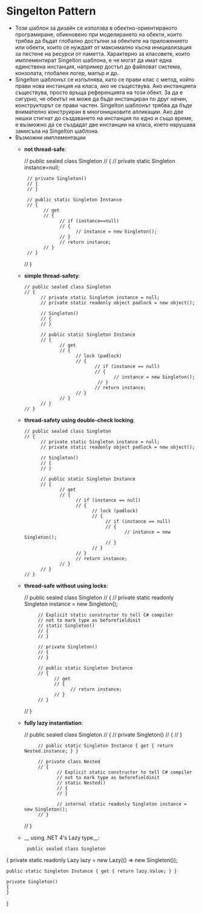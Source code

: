# Singelton Pattern
  *   Този шаблон за дизайн се използва в обектно-ориентираното програмиране, обикновено при моделирането на обекти, които трябва да бъдат глобално достъпни за обектите на приложението или обекти, които се нуждаят от максимално късна инициализация за пестене на ресурси от паметта. Характерно за класовете, които имплементират Singelton шаблона, е че могат да имат една единствена инстанция, например достъп до файловат система, конзолата, глобален логер, мапър и др.
  *   Singelton шаблонът се изпълнява, като се прави клас с метод, който прави нова инстанция на класа, ако не съществува. Ако инстанцията съществува, просто връща референцията на този обект. За да е сигурно, че обектът не може да бъде инстанциран по друг начин, конструкторът се прави частен. Singelton шаблонът трябва да бъде внимателно конструиран в многонишковите апликации. Ако две нишки стигнат до създаването на инстанция по едно и също време, е възможно да се създадат две инстанции на класа, което нарушава замисъла на Singelton шаблона. 
  *   Възможни имплементации
      *   __not thread-safe__:
        
            // public sealed class Singleton
            // {
               // private static Singleton instance=null;

               // private Singleton()
               // {
               // }

               // public static Singleton Instance
               // {
                     // get
                     // {
                           // if (instance==null)
                           // {
                                 // instance = new Singleton();
                           // }
                           // return instance;
                     // }
               // }
            // }
      * __simple thread-safety__:
           
            // public sealed class Singleton
            // {
                  // private static Singleton instance = null;
                  // private static readonly object padlock = new object();

                  // Singleton()
                  // {
                  // }

                  // public static Singleton Instance
                  // {
                         // get
                         // {
                               // lock (padlock)
                               // {
                                      // if (instance == null)
                                      // {
                                             // instance = new Singleton();
                                       // }
                                      // return instance;
                               // }
                         // }
                  // }
            // }
      * __thread-safety using double-check locking__:
      
            // public sealed class Singleton
            // {
                  // private static Singleton instance = null;
                  // private static readonly object padlock = new object();

                  // Singleton()
                  // {
                  // }

                  // public static Singleton Instance
                  // {
                         // get
                         // {
                               // if (instance == null)
                               // {
                                     // lock (padlock)
                                     // {
                                          // if (instance == null)
                                          // {
                                                 // instance = new Singleton();
                                          // }
                                     // }
                               // }
                               // return instance;
                         // }
                  // }
            // }
      *  __thread-safe without using locks__:
     
            // public sealed class Singleton
            // {
                  // private static readonly Singleton instance = new Singleton();

                  // Explicit static constructor to tell C# compiler
                  // not to mark type as beforefieldinit
                  // static Singleton()
                  // {
                  // }

                  // private Singleton()
                  // {
                  // }

                  // public static Singleton Instance
                  // {
                        // get
                        // {
                              // return instance;
                        // }
                  // }
            // }
      *  __fully lazy instantiation__:
      
            // public sealed class Singleton
            // {
                  // private Singleton()
                  // {
                  // }

                  // public static Singleton Instance { get { return Nested.instance; } }
        
                  // private class Nested
                  // {
                         // Explicit static constructor to tell C# compiler
                         // not to mark type as beforefieldinit
                         // static Nested()
                         // {
                         // }

                         // internal static readonly Singleton instance = new Singleton();
                  // }
            // } 
      * __ using .NET 4's Lazy<T> type__:
      
             public sealed class Singleton
{
    private static readonly Lazy<Singleton> lazy =
        new Lazy<Singleton>(() => new Singleton());
    
    public static Singleton Instance { get { return lazy.Value; } }

    private Singleton()
    {
    }
}
